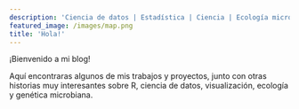 ```yaml
---
description: 'Ciencia de datos | Estadística | Ciencia | Ecología microbiana | Visualización de datos'
featured_image: /images/map.png
title: 'Hola!'
---
```

¡Bienvenido a mi blog!

Aquí encontraras algunos de mis trabajos y proyectos, junto con otras historias muy interesantes sobre R, ciencia de datos, visualización, ecología y genética microbiana.